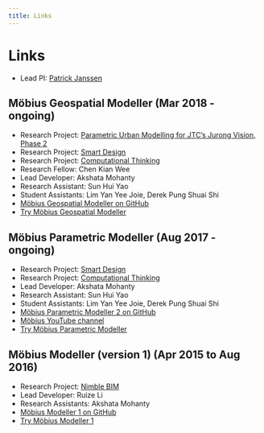 ```yaml
---
title: Links
---
```


# Links

- Lead PI: [Patrick Janssen](http://patrick.janssen.name)

## Möbius Geospatial Modeller (Mar 2018 - ongoing)
- Research Project: [Parametric Urban Modelling for JTC’s Jurong Vision, Phase 2](/projects/jurong_vision_phase2.html)
- Research Project: [Smart Design](/projects/smart_design.html)
- Research Project: [Computational Thinking](/projects/comp_think.html)
- Research Fellow: Chen Kian Wee
- Lead Developer: Akshata Mohanty
- Research Assistant: Sun Hui Yao
- Student Assistants: Lim Yan Yee Joie, Derek Pung Shuai Shi
- [Möbius Geospatial Modeller on GitHub](https://github.com/design-automation/mobius-cesium)
- [Try Möbius Geospatial Modeller](https://design-automation.github.io/mobius-cesium/editor)

## Möbius Parametric Modeller (Aug 2017 - ongoing)
- Research Project: [Smart Design](/projects/smart_design.html)
- Research Project: [Computational Thinking](/projects/comp_think.html)
- Lead Developer: Akshata Mohanty
- Research Assistant: Sun Hui Yao
- Student Assistants: Lim Yan Yee Joie, Derek Pung Shuai Shi
- [Möbius Parametric Modeller 2 on GitHub](https://github.com/phtj/mobius-modeller)
- [Möbius YouTube channel](https://www.youtube.com/channel/UCNJUnZ7erTrNWnZVjvgE59g)
- [Try Möbius Parametric Modeller](https://design-automation.github.io/mobius-modeller/)

## Möbius Modeller (version 1) (Apr 2015 to Aug 2016)
- Research Project: [Nimble BIM](/projects/nimble_bim.html)
- Lead Developer: Ruize Li
- Research Assistants: Akshata Mohanty
- [Möbius Modeller 1 on GitHub](https://github.com/design-automation/mobius)
- [Try Möbius Modeller 1](https://design-automation.github.io/mobius/)
